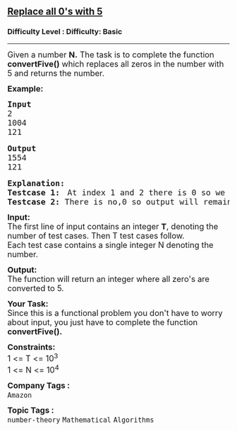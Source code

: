 <h2><a href="https://www.geeksforgeeks.org/problems/replace-all-0-with-5-in-an-input-integer/1">Replace all 0's with 5</a></h2><h3>Difficulty Level : Difficulty: Basic</h3><hr><div class="problems_problem_content__Xm_eO"><p><span style="font-size:18px">Given a number <strong>N.</strong> The task is to complete the function </span><strong><span style="font-size:18px">convertFive()</span></strong><span style="font-size:18px"> which&nbsp;replaces all zeros in the number with 5 and returns the number.</span></p>

<p><span style="font-size:18px"><strong>Example:</strong></span></p>

<pre><span style="font-size:18px"><strong>Input</strong>
2
1004
121</span>

<span style="font-size:18px"><strong>Output</strong>
1554
121</span>

<strong><span style="font-size:18px">Explanation:
Testcase 1:</span></strong>  <span style="font-size:18px">At index 1 and 2 there is 0 so we replace it with 5.</span>
<strong><span style="font-size:18px">Testcase 2: </span></strong><span style="font-size:18px">There is no,0 so output will remain the same</span>.</pre>

<p><strong style="font-size:18px">Input:</strong><br>
<span style="font-size:18px">The first line of input contains an integer <strong>T</strong>, denoting the number of test cases</span><span style="font-size:18px">.</span><span style="font-size:18px"> Then T test cases&nbsp;</span><span style="font-size:18px">follow.</span><br>
<span style="font-size:18px">Each test case contains a single integer N denoting the number.</span></p>

<p><span style="font-size:18px"><strong>Output:</strong><br>
The function will return an integer where all zero's are converted to</span><span style="font-size:18px"> 5.</span></p>

<p><span style="font-size:18px"><strong>Your Task:</strong><br>
Since this is a functional problem you don't have to worry about input, you just have to complete the function </span><strong><span style="font-size:18px">convertFive().</span></strong></p>

<p><span style="font-size:18px"><strong>Constraints:</strong><br>
1 &lt;= T &lt;= 10<sup>3</sup><br>
1 &lt;= N &lt;= 10<sup>4</sup></span></p>
</div><p><span style=font-size:18px><strong>Company Tags : </strong><br><code>Amazon</code>&nbsp;<br><p><span style=font-size:18px><strong>Topic Tags : </strong><br><code>number-theory</code>&nbsp;<code>Mathematical</code>&nbsp;<code>Algorithms</code>&nbsp;